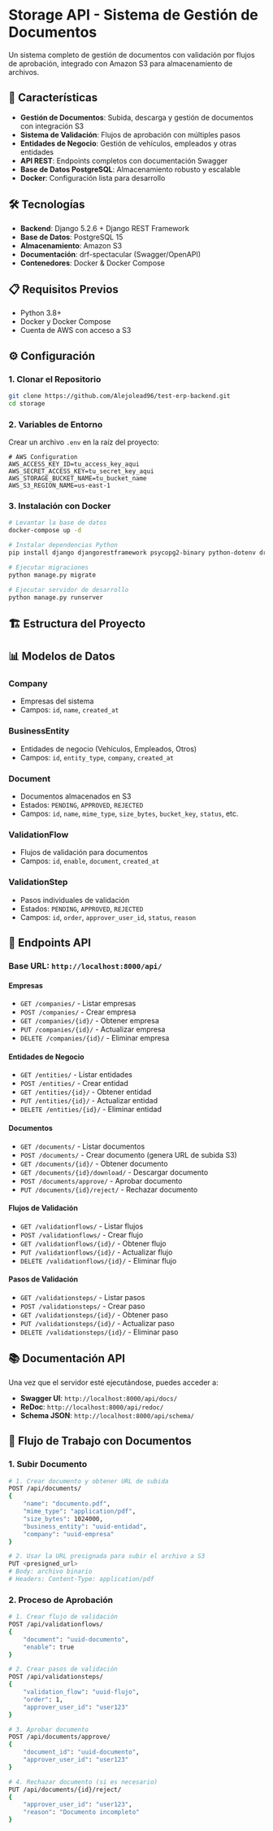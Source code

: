 # Storage API - Sistema de Gestión de Documentos

Un sistema completo de gestión de documentos con validación por flujos de aprobación, integrado con Amazon S3 para almacenamiento de archivos.

## 🚀 Características

- **Gestión de Documentos**: Subida, descarga y gestión de documentos con integración S3
- **Sistema de Validación**: Flujos de aprobación con múltiples pasos
- **Entidades de Negocio**: Gestión de vehículos, empleados y otras entidades
- **API REST**: Endpoints completos con documentación Swagger
- **Base de Datos PostgreSQL**: Almacenamiento robusto y escalable
- **Docker**: Configuración lista para desarrollo

## 🛠️ Tecnologías

- **Backend**: Django 5.2.6 + Django REST Framework
- **Base de Datos**: PostgreSQL 15
- **Almacenamiento**: Amazon S3
- **Documentación**: drf-spectacular (Swagger/OpenAPI)
- **Contenedores**: Docker & Docker Compose

## 📋 Requisitos Previos

- Python 3.8+
- Docker y Docker Compose
- Cuenta de AWS con acceso a S3

## ⚙️ Configuración

### 1. Clonar el Repositorio

```bash
git clone https://github.com/Alejolead96/test-erp-backend.git
cd storage
```

### 2. Variables de Entorno

Crear un archivo `.env` en la raíz del proyecto:

```env
# AWS Configuration
AWS_ACCESS_KEY_ID=tu_access_key_aqui
AWS_SECRET_ACCESS_KEY=tu_secret_key_aqui
AWS_STORAGE_BUCKET_NAME=tu_bucket_name
AWS_S3_REGION_NAME=us-east-1
```

### 3. Instalación con Docker

```bash
# Levantar la base de datos
docker-compose up -d

# Instalar dependencias Python
pip install django djangorestframework psycopg2-binary python-dotenv drf-spectacular boto3

# Ejecutar migraciones
python manage.py migrate

# Ejecutar servidor de desarrollo
python manage.py runserver
```

## 🏗️ Estructura del Proyecto


## 📊 Modelos de Datos

### Company
- Empresas del sistema
- Campos: `id`, `name`, `created_at`

### BusinessEntity
- Entidades de negocio (Vehículos, Empleados, Otros)
- Campos: `id`, `entity_type`, `company`, `created_at`

### Document
- Documentos almacenados en S3
- Estados: `PENDING`, `APPROVED`, `REJECTED`
- Campos: `id`, `name`, `mime_type`, `size_bytes`, `bucket_key`, `status`, etc.

### ValidationFlow
- Flujos de validación para documentos
- Campos: `id`, `enable`, `document`, `created_at`

### ValidationStep
- Pasos individuales de validación
- Estados: `PENDING`, `APPROVED`, `REJECTED`
- Campos: `id`, `order`, `approver_user_id`, `status`, `reason`

## 🔗 Endpoints API

### Base URL: `http://localhost:8000/api/`

#### Empresas
- `GET /companies/` - Listar empresas
- `POST /companies/` - Crear empresa
- `GET /companies/{id}/` - Obtener empresa
- `PUT /companies/{id}/` - Actualizar empresa
- `DELETE /companies/{id}/` - Eliminar empresa

#### Entidades de Negocio
- `GET /entities/` - Listar entidades
- `POST /entities/` - Crear entidad
- `GET /entities/{id}/` - Obtener entidad
- `PUT /entities/{id}/` - Actualizar entidad
- `DELETE /entities/{id}/` - Eliminar entidad

#### Documentos
- `GET /documents/` - Listar documentos
- `POST /documents/` - Crear documento (genera URL de subida S3)
- `GET /documents/{id}/` - Obtener documento
- `GET /documents/{id}/download/` - Descargar documento
- `POST /documents/approve/` - Aprobar documento
- `PUT /documents/{id}/reject/` - Rechazar documento

#### Flujos de Validación
- `GET /validationflows/` - Listar flujos
- `POST /validationflows/` - Crear flujo
- `GET /validationflows/{id}/` - Obtener flujo
- `PUT /validationflows/{id}/` - Actualizar flujo
- `DELETE /validationflows/{id}/` - Eliminar flujo

#### Pasos de Validación
- `GET /validationsteps/` - Listar pasos
- `POST /validationsteps/` - Crear paso
- `GET /validationsteps/{id}/` - Obtener paso
- `PUT /validationsteps/{id}/` - Actualizar paso
- `DELETE /validationsteps/{id}/` - Eliminar paso

## 📚 Documentación API

Una vez que el servidor esté ejecutándose, puedes acceder a:

- **Swagger UI**: `http://localhost:8000/api/docs/`
- **ReDoc**: `http://localhost:8000/api/redoc/`
- **Schema JSON**: `http://localhost:8000/api/schema/`

## 🔄 Flujo de Trabajo con Documentos

### 1. Subir Documento

```bash
# 1. Crear documento y obtener URL de subida
POST /api/documents/
{
    "name": "documento.pdf",
    "mime_type": "application/pdf",
    "size_bytes": 1024000,
    "business_entity": "uuid-entidad",
    "company": "uuid-empresa"
}

# 2. Usar la URL presignada para subir el archivo a S3
PUT <presigned_url>
# Body: archivo binario
# Headers: Content-Type: application/pdf
```

### 2. Proceso de Aprobación

```bash
# 1. Crear flujo de validación
POST /api/validationflows/
{
    "document": "uuid-documento",
    "enable": true
}

# 2. Crear pasos de validación
POST /api/validationsteps/
{
    "validation_flow": "uuid-flujo",
    "order": 1,
    "approver_user_id": "user123"
}

# 3. Aprobar documento
POST /api/documents/approve/
{
    "document_id": "uuid-documento",
    "approver_user_id": "user123"
}

# 4. Rechazar documento (si es necesario)
PUT /api/documents/{id}/reject/
{
    "approver_user_id": "user123",
    "reason": "Documento incompleto"
}
```
